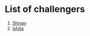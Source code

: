 # List of challengers
1. [Shivay](https://github.com/shivaylamba)
2. [Ishita](https://github.com/ImcalledIshita)
